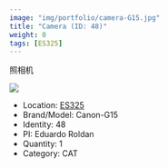```yaml
---
image: "img/portfolio/camera-G15.jpg"
title: "Camera (ID: 48)"
weight: 0
tags: [ES325]
---
```


照相机

<!--more-->

![](../../img/portfolio/camera-G15.jpg)

- Location: [ES325](../../tags/ES325)
- Brand/Model: Canon-G15
- Identity: 48
- PI: Eduardo Roldan
- Quantity: 1
- Category: CAT






